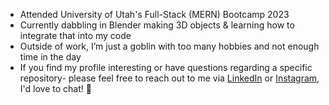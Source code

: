 - Attended University of Utah's Full-Stack (MERN) Bootcamp 2023
- Currently dabbling in Blender making 3D objects & learning how to integrate that into my code 
- Outside of work, I’m just a goblin with too many hobbies and not enough time in the day
- If you find my profile interesting or have questions regarding a specific repository- please feel free to reach out to me via [LinkedIn](https://www.linkedin.com/in/p-j-rasmussen-57123b1ab) or [Instagram](https://www.linkedin.com/in/p-j-rasmussen-57123b1ab), I'd love to chat! 💞️ 

<!---
whats-a-pj/whats-a-pj is a ✨ special ✨ repository because its `README.md` (this file) appears on your GitHub profile.
You can click the Preview link to take a look at your changes.
--->
